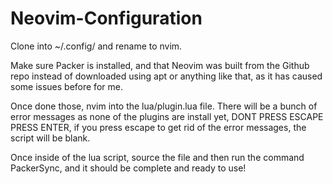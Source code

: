 # Neovim-Configuration

Clone into ~/.config/ and rename to nvim.

Make sure Packer is installed, and that Neovim was built from the Github repo instead of downloaded using apt or anything like that, as it has caused some issues before for me.

Once done those, nvim into the lua/plugin.lua file. There will be a bunch of error messages as none of the plugins are install yet, DONT PRESS ESCAPE PRESS ENTER, if you press escape to get rid of the error messages, the script will be blank.

Once inside of the lua script, source the file and then run the command PackerSync, and it should be complete and ready to use!
